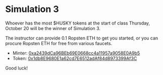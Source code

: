 # Simulation 3

Whoever has the most $HUSKY tokens at the start of class Thursday, October 20 will be the winner of Simulation 3.

The instructor can provide 0.1 Ropsten ETH to get you started, or you can procure Ropsten ETH for free from various faucets.

 * Minter: [0xa2439dCa96BEb69E0668cc4a11957a9058E0A9b5](https://goerli.etherscan.io/address/0xa2439dCa96BEb69E0668cc4a11957a9058E0A9b5)
 * Token: [0x1db8E9680E1a62cd7E6512adAf84d8973399Af3C](https://goerli.etherscan.io/address/0x1db8E9680E1a62cd7E6512adAf84d8973399Af3C)

Good luck!
